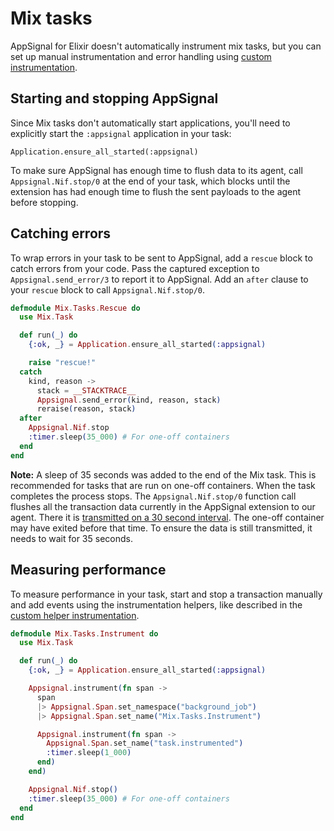 # Mix tasks

AppSignal for Elixir doesn't automatically instrument mix tasks, but you can set up manual instrumentation and error handling using [custom instrumentation](https://docs.appsignal.com/elixir/instrumentation/).

## Starting and stopping AppSignal

Since Mix tasks don't automatically start applications, you'll need to explicitly start the `:appsignal` application in your task:

```
Application.ensure_all_started(:appsignal)
```

To make sure AppSignal has enough time to flush data to its agent, call `Appsignal.Nif.stop/0` at the end of your task, which blocks until the extension has had enough time to flush the sent payloads to the agent before stopping.

## Catching errors

To wrap errors in your task to be sent to AppSignal, add a `rescue` block to catch errors from your code. Pass the captured exception to `Appsignal.send_error/3` to report it to AppSignal. Add an `after` clause to your `rescue` block to call `Appsignal.Nif.stop/0`.

``` elixir
defmodule Mix.Tasks.Rescue do
  use Mix.Task

  def run(_) do
    {:ok, _} = Application.ensure_all_started(:appsignal)

    raise "rescue!"
  catch
    kind, reason ->
      stack = __STACKTRACE__
      Appsignal.send_error(kind, reason, stack)
      reraise(reason, stack)
  after
    Appsignal.Nif.stop
    :timer.sleep(35_000) # For one-off containers
  end
end
```

**Note:** A sleep of 35 seconds was added to the end of the Mix task. This is recommended for tasks that are run on one-off containers. When the task completes the process stops. The `Appsignal.Nif.stop/0` function call flushes all the transaction data currently in the AppSignal extension to our agent. There it is [transmitted on a 30 second interval](/appsignal/how-appsignal-operates.html#agent). The one-off container may have exited before that time. To ensure the data is still transmitted, it needs to wait for 35 seconds.

## Measuring performance

To measure performance in your task, start and stop a transaction manually and add events using the instrumentation helpers, like described in the [custom helper instrumentation](https://docs.appsignal.com/elixir/instrumentation/instrumentation.html#helper-transactions).

```elixir
defmodule Mix.Tasks.Instrument do
  use Mix.Task

  def run(_) do
    {:ok, _} = Application.ensure_all_started(:appsignal)

    Appsignal.instrument(fn span ->
      span
      |> Appsignal.Span.set_namespace("background_job")
      |> Appsignal.Span.set_name("Mix.Tasks.Instrument")

      Appsignal.instrument(fn span ->
        Appsignal.Span.set_name("task.instrumented")
        :timer.sleep(1_000)
      end)
    end)

    Appsignal.Nif.stop()
    :timer.sleep(35_000) # For one-off containers
  end
end
```
